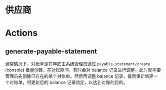 # 供应商

Actions
==============================================================================

generate-payable-statement
-----------------------------------------------------------------------------

通常情况下，对账单是在年底由系统管理员通过 `payable-statement/create` (console) 批量创建。在对账期间，有时会对 balance 记录进行调整。此时就需要管理员先删除已存在的某个对账单，然后再调整 balance 记录，最后重新新建一个对账单，将更新后的 balance 记录锁定，以达到对账的目的。

